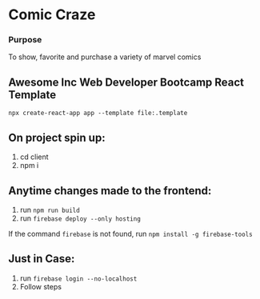 # Comic Craze
### Purpose
To show, favorite and purchase a variety of marvel comics

## Awesome Inc Web Developer Bootcamp React Template

```
npx create-react-app app --template file:.template
```

## On project spin up:
1. cd client
2. npm i

## Anytime changes made to the frontend:

1. run `npm run build`
2. run `firebase deploy --only hosting`

If the command `firebase` is not found, run `npm install -g firebase-tools`

## Just in Case:
1. run `firebase login --no-localhost`
2. Follow steps
